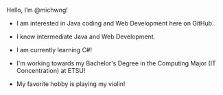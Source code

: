 Hello, I’m @michwng!
- I am interested in Java coding and Web Development here on GitHub.
- I know intermediate Java and Web Development.
- I am currently learning C#!

- I'm working towards my Bachelor's Degree in the Computing Major (IT Concentration) at ETSU!
- My favorite hobby is playing my violin!
